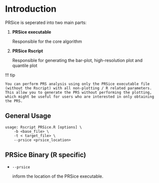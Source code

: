 # Introduction
PRSice is seperated into two main parts:

1. **PRSice executable**

    Responsible for the core algorithm


2. **PRSice Rscript**

    Responsible for generating the bar-plot, high-resolution plot and quantile plot

!!! tip

    You can perform PRS analysis using only the PRSice executable file
    (without the Rscript) with all non-plotting / R related parameters.
    This allow you to generate the PRS without performing the plotting,
    which might be useful for users who are interested in only obtaining
    the PRS.

## General Usage
```
usage: Rscript PRSice.R [options] \
    -b <base_file> \
    -t < target_file> \
    --prsice <prsice_location>
```

## PRSice Binary (R specific)
- `--prsice`

    inform the location of the PRSice executable.
